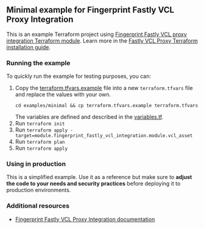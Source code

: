 ## Minimal example for Fingerprint Fastly VCL Proxy Integration

This is an example Terraform project using [Fingerprint Fastly VCL proxy integration Terraform module](https://github.com/fingerprintjs/terraform-fastly-fingerprint-vcl-proxy-integration).
Learn more in the [Fastly VCL Proxy Terraform installation guide](https://dev.fingerprint.com/docs/deploy-fastly-vcl-using-terraform).

### Running the example

To quickly run the example for testing purposes, you can:

1. Copy the [terraform.tfvars.example](./terraform.tfvars.example) file into a new `terraform.tfvars` file and replace the values with your own. 
    ```shell 
    cd examples/minimal && cp terraform.tfvars.example terraform.tfvars
    ```
    The variables are defined and described in the [variables.tf](./variables.tf).
2. Run `terraform init`
3. Run `terraform apply -target=module.fingerprint_fastly_vcl_integration.module.vcl_asset`
4. Run `terraform plan`
5. Run `terraform apply`

### Using in production

This is a simplified example. Use it as a reference but make sure to **adjust the code to your needs and security practices** before deploying it to production environments.

### Additional resources

- [Fingerprint Fastly VCL Proxy Integration documentation](https://dev.fingerprint.com/docs/fastly-vcl-proxy-integration)
